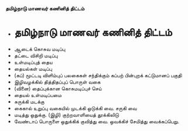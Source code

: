 **தமிழ்நாடு மாணவர் கணினித் திட்டம்**
- # தமிழ்நாடு மாணவர் கணினித் திட்டம்
- ஆடைக் கொசுவ மடிப்பு
- தட்டை விசிறி மடிப்பு
- உள்மடிப்புத் தைய
- தையல்கள் மடிப்பு
- (கப்) மூட்டடி விளிம்புப் பலகைகள் சந்திக்கும் கப்பற் பின்புறக் கட்டுமானப் பகுதி
- இழிவழக்கில் தித்திதப்புப் பொருள் வகை
- (வினை) தைப்புக்கான கொசுமடிப்புச் செய்
- தையல் உள்மடிப்பமை
- சுருக்கி மடக்கு
- கைகால் உறுப்பு வகையில் முடக்கி ஒடுக்கி வை. சருகி வை
- மடித்து ஒதுக்கு. (இழி) குற்றவாளியைத் தூக்கிலிடு
- வேண்டாப் பொருளை ஒதுக்கிக் குவித்து வை. ஒவக்கிச் சேமித்து வைக்கப்பெறு.

